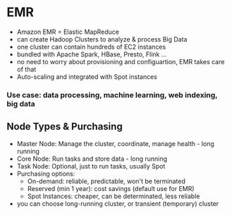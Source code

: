 # EMR

- Amazon EMR = Elastic MapReduce
- can create Hadoop Clusters to analyze & process Big Data
- one cluster can contain hundreds of EC2 instances
- bundled with Apache Spark, HBase, Presto, Flink ...
- no need to worry about provisioning and configuartion, EMR takes care of that
- Auto-scaling and integrated with Spot instances

### Use case: data processing, machine learning, web indexing, big data

## Node Types & Purchasing

- Master Node: Manage the cluster, coordinate, manage health - long running
- Core Node: Run tasks and store data - long running
- Task Node: Optional, just to run tasks, usually Spot
- Purchasing options:
    - On-demand: reliable, predictable, won't be terminated
    - Reserved (min 1 year): cost savings (default use for EMR)
    - Spot Instances: cheaper, can be determinated, less reliable
- you can choose long-running cluster, or transient (temporary) cluster